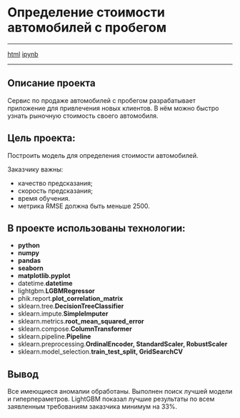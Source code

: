# Определение стоимости автомобилей с пробегом
***
[html](https://github.com/Xellos-00/Portfolio/blob/main/Прогноз%20цен%20на%20автомобили%20с%20пробегом/p_11.html) [ipynb](https://github.com/Xellos-00/Portfolio/blob/main/Прогноз%20цен%20на%20автомобили%20с%20пробегом/p_11.ipynb)
***
## Описание проекта

Сервис по продаже автомобилей с пробегом разрабатывает приложение для привлечения новых клиентов. В нём можно быстро узнать рыночную стоимость своего автомобиля. 

## Цель проекта:
Построить модель для определения стоимости автомобилей.

Заказчику важны:
- качество предсказания;
- скорость предсказания;
- время обучения.
- метрика RMSE должна быть меньше 2500.

## В проекте использованы технологии:

- **python**
- **numpy**
- **pandas**
- **seaborn**
- **matplotlib.pyplot**
- datetime.**datetime**
- lightgbm.**LGBMRegressor**
- phik.report.**plot_correlation_matrix**
- sklearn.tree.**DecisionTreeClassifier**
- sklearn.impute.**SimpleImputer**
- sklearn.metrics.**root_mean_squared_error**
- sklearn.compose.**ColumnTransformer**
- sklearn.pipeline.**Pipeline**
- sklearn.preprocessing.**OrdinalEncoder, StandardScaler, RobustScaler**
- sklearn.model_selection.**train_test_split, GridSearchCV**

## Вывод

Все имеющиеся аномалии обработаны. Выполнен поиск лучшей модели и гиперпераметров. LightGBM показал лучшие результаты по всем заявленным требованиям заказчика минимум на 33%.
